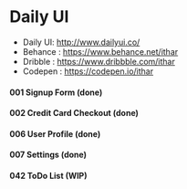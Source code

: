 # Daily UI

*  Daily UI: http://www.dailyui.co/
*  Behance : https://www.behance.net/ithar
*  Dribble : https://www.dribbble.com/ithar
*  Codepen : https://codepen.io/ithar

#### 001 Signup Form (done)
#### 002 Credit Card Checkout (done)
#### 006 User Profile (done)
#### 007 Settings (done)
#### 042 ToDo List (WIP)








